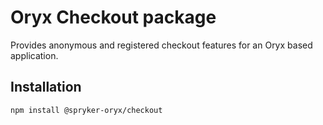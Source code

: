 # Oryx Checkout package

Provides anonymous and registered checkout features for an Oryx based application.

## Installation

`npm install @spryker-oryx/checkout`
